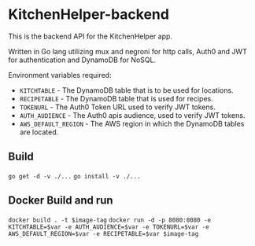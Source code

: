 # KitchenHelper-backend

This is the backend API for the KitchenHelper app. 

Written in Go lang utilizing mux and negroni for http calls, Auth0 and JWT for authentication and DynamoDB for NoSQL.

Environment variables required:

*	`KITCHTABLE` - The DynamoDB table that is to be used for locations.
*   `RECIPETABLE` - The DynamoDB table that is used for recipes.
*	`TOKENURL` - The Auth0 Token URL used to verify JWT tokens.
*	`AUTH_AUDIENCE` - The Auth0 apis audience, used to verify JWT tokens.
*   `AWS_DEFAULT_REGION` - The AWS region in which the DynamoDB tables are located.


## Build

`go get -d -v ./...`
`go install -v ./...`

## Docker Build and run

`docker build . -t $image-tag`
`docker run -d -p 8080:8080 -e KITCHTABLE=$var -e AUTH_AUDIENCE=$var -e TOKENURL=$var -e AWS_DEFAULT_REGION=$var -e RECIPETABLE=$var $image-tag` 